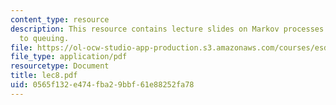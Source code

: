 ```yaml
---
content_type: resource
description: This resource contains lecture slides on Markov processes and their application
  to queuing.
file: https://ol-ocw-studio-app-production.s3.amazonaws.com/courses/esd-86-models-data-and-inference-for-socio-technical-systems-spring-2007/0565f132e474fba29bbf61e88252fa78_lec8.pdf
file_type: application/pdf
resourcetype: Document
title: lec8.pdf
uid: 0565f132-e474-fba2-9bbf-61e88252fa78
---
```

